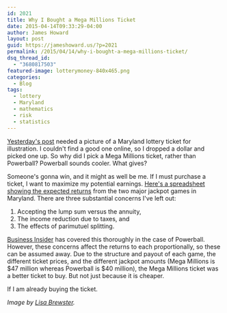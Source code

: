 ```yaml
---
id: 2021
title: Why I Bought a Mega Millions Ticket
date: 2015-04-14T09:33:29-04:00
author: James Howard
layout: post
guid: https://jameshoward.us/?p=2021
permalink: /2015/04/14/why-i-bought-a-mega-millions-ticket/
dsq_thread_id:
  - "3680817503"
featured-image: lotterymoney-840x465.png
categories:
  - Blog
tags:
  - lottery
  - Maryland
  - mathematics
  - risk
  - statistics
---
```

[Yesterday's post](/2015/04/13/maryland-lottery-proceeds-dont-pay-for-education/) needed a picture of a Maryland lottery ticket for illustration.  I couldn't find a good one online, so I dropped a dollar and picked one up.  So why did I pick a Mega Millions ticket, rather than Powerball?  Powerball sounds cooler.  What gives?  

Someone's gonna win, and it might as well be me.  If I must purchase a ticket, I want to maximize my potential earnings.  [Here's a spreadsheet showing the expected returns](/wp-content/uploads/2015/04/Lottery-Jackpots.xlsx) from the two major jackpot games in Maryland.  There are three substantial concerns I've left out:

1.  Accepting the lump sum versus the annuity,
2.  The income reduction due to taxes, and
3.  The effects of parimutuel splitting.

[Business Insider](http://www.businessinsider.com/powerball-expected-value-2015-2) has covered this thoroughly in the case of Powerball.  However, these concerns affect the returns to each proportionally, so these can be assumed away.  Due to the structure and payout of each game, the different ticket prices, and the different jackpot amounts (Mega Millions is $47 million whereas Powerball is $40 million), the Mega Millions ticket was a better ticket to buy.  But not just because it is cheaper.  

If I am already buying the ticket.

_Image by [Lisa Brewster](https://www.flickr.com/photos/sophistechate/3047006771)._
